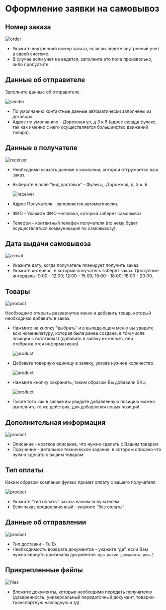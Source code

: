 # Оформление заявки на самовывоз

## Номер заказа

![order](img/order_number.png)
- Укажите внутренний номер заказа, если вы ведете внутренний учет в своей системе.
- В случае если учет не ведется, заполните это поле произвольно, либо пропустите.

## Данные об отправителе
Заполните данные об отправителе. 

![sender](img/sender_data_invoice.png)
- По умолчанию контактные данные автоматически заполнены из договора.
- Адрес по умолчанию - Дорожная ул, д 3 к 6  (адрес склада фулекс, так как именно с него осуществляется большинство движений товара).

## Данные о получателе

![receiver](img/receiver_data.png)
- Необходимо указать данные о компании, которой отгружается ваш заказ.
- Выберите в поле “вид доставки” - Фулекс;; Дорожная, д. 3 к. 6.

    ![receiver](img/receiver_data_pickup.png)
- Адрес Получателя - заполняется автоматически.
- ФИО - Укажите ФИО человека, который заберет самовывоз. 
- Телефон - контактный телефон получателя (по нему будет осуществляться коммуникация по самовывозу).

## Дата выдачи самовывоза 

![arrival](img/arrival_date.png)
- Укажите дату, когда получатель планирует получить заказ.
- Укажите интервал, в который получатель заберет заказ. Доступные интервалы: 9:00 - 12:00; 12:00 - 15:00; 15:00 - 18:00; 18:00 - 20:00.

## Товары

![product](img/product.png)

Необходимо открыть развернутое меню и добавить товар, который  необходимо добавить в заказ.

- Нажмите на кнопку “выбрать“ и в выпадающем меню вы увидите всю номенклатуру, которая была ранее создана, в том числе позиции с остатком 0 (добавить в заявку их нельзя, они отображаются информативно)

  ![product](img/add_product.png)
- Добавьте товарную единицу в заявку, указав нужное количество.

  ![product](img/select_product.png)
- Нажмите кнопку сохранить, таким образом Вы добавили SKU, 

  ![product](img/edit_product.png)
- После того как в заявке вы увидите добавленную позицию можно выполнить те же действия, для добавления новых позиций.

## Дополнительная информация

![product](img/description.png)
- Описание - краткое описание, что нужно сделать с Вашим товаром 
- Поручение - детальное техническое задание, в котором описано что нужно сделать с вашим товаром 

## Тип оплаты
Каким образом компания фулекс примет оплату с вашего получателя. 

![product](img/payment_pickup.png)
- Укажите “тип оплаты” заказа вашим получателем. 
- Если заказ предоплаченный - укажите “без оплаты” 

## Данные об отправлении

![product](img/delivery_type.png)
- Тип доставки - FulEx 
- Необходимость возврата документов - укажите “да”, если Вам нужно вернуть оригиналы документов. `про какие документы речь?` 

## Прикрепленные файлы

![files](img/attached_files.png)
- Вложите документы, которые необходимо передать получателю (доверенность, универсальный передаточный документ, товарно-транспортную накладную и тд).